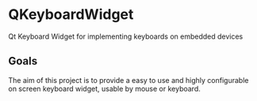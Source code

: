 # QKeyboardWidget
Qt Keyboard Widget for implementing keyboards on embedded devices

## Goals
The aim of this project is to provide a easy to use and highly configurable on screen keyboard widget, usable by mouse or keyboard.
